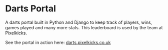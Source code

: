 # Darts Portal
A darts portal built in Python and Django to keep track of players, wins, games played and many more stats. This leaderboard is used by the team at Pixelkicks.

See the portal in action here: [darts.pixelkicks.co.uk](https://darts.pixelkicks.co.uk)
